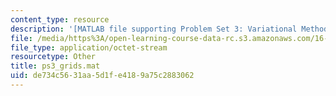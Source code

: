 ```yaml
---
content_type: resource
description: '[MATLAB file supporting Problem Set 3: Variational Methods]'
file: /media/https%3A/open-learning-course-data-rc.s3.amazonaws.com/16-920j-numerical-methods-for-partial-differential-equations-sma-5212-spring-2003/de734c5631aa5d1fe4189a75c2883062_ps3_grids.mat
file_type: application/octet-stream
resourcetype: Other
title: ps3_grids.mat
uid: de734c56-31aa-5d1f-e418-9a75c2883062
---
```

